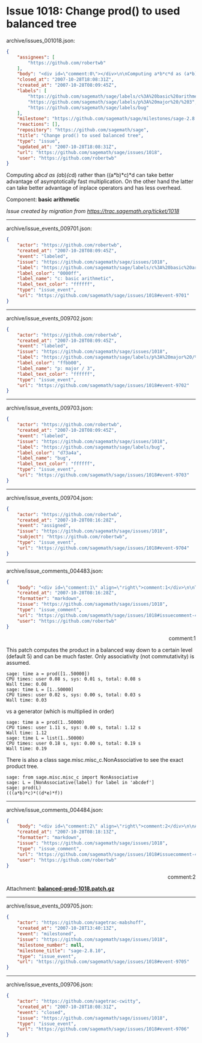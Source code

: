 # Issue 1018: Change prod() to used balanced tree

archive/issues_001018.json:
```json
{
    "assignees": [
        "https://github.com/robertwb"
    ],
    "body": "<div id=\"comment:0\"></div>\n\nComputing a*b*c*d as (a*b)*(c*d) rather than ((a*b)*c)*d can take better advantage of asymptotically fast multiplication. On the other hand the latter can take better advantage of inplace operators and has less overhead. \n\nComponent: **basic arithmetic**\n\n_Issue created by migration from https://trac.sagemath.org/ticket/1018_\n\n",
    "closed_at": "2007-10-28T18:08:31Z",
    "created_at": "2007-10-28T08:09:45Z",
    "labels": [
        "https://github.com/sagemath/sage/labels/c%3A%20basic%20arithmetic",
        "https://github.com/sagemath/sage/labels/p%3A%20major%20/%203",
        "https://github.com/sagemath/sage/labels/bug"
    ],
    "milestone": "https://github.com/sagemath/sage/milestones/sage-2.8.10",
    "reactions": [],
    "repository": "https://github.com/sagemath/sage",
    "title": "Change prod() to used balanced tree",
    "type": "issue",
    "updated_at": "2007-10-28T18:08:31Z",
    "url": "https://github.com/sagemath/sage/issues/1018",
    "user": "https://github.com/robertwb"
}
```
<div id="comment:0"></div>

Computing a*b*c*d as (a*b)*(c*d) rather than ((a*b)*c)*d can take better advantage of asymptotically fast multiplication. On the other hand the latter can take better advantage of inplace operators and has less overhead. 

Component: **basic arithmetic**

_Issue created by migration from https://trac.sagemath.org/ticket/1018_





---

archive/issue_events_009701.json:
```json
{
    "actor": "https://github.com/robertwb",
    "created_at": "2007-10-28T08:09:45Z",
    "event": "labeled",
    "issue": "https://github.com/sagemath/sage/issues/1018",
    "label": "https://github.com/sagemath/sage/labels/c%3A%20basic%20arithmetic",
    "label_color": "0000ff",
    "label_name": "c: basic arithmetic",
    "label_text_color": "ffffff",
    "type": "issue_event",
    "url": "https://github.com/sagemath/sage/issues/1018#event-9701"
}
```



---

archive/issue_events_009702.json:
```json
{
    "actor": "https://github.com/robertwb",
    "created_at": "2007-10-28T08:09:45Z",
    "event": "labeled",
    "issue": "https://github.com/sagemath/sage/issues/1018",
    "label": "https://github.com/sagemath/sage/labels/p%3A%20major%20/%203",
    "label_color": "ffbb00",
    "label_name": "p: major / 3",
    "label_text_color": "ffffff",
    "type": "issue_event",
    "url": "https://github.com/sagemath/sage/issues/1018#event-9702"
}
```



---

archive/issue_events_009703.json:
```json
{
    "actor": "https://github.com/robertwb",
    "created_at": "2007-10-28T08:09:45Z",
    "event": "labeled",
    "issue": "https://github.com/sagemath/sage/issues/1018",
    "label": "https://github.com/sagemath/sage/labels/bug",
    "label_color": "d73a4a",
    "label_name": "bug",
    "label_text_color": "ffffff",
    "type": "issue_event",
    "url": "https://github.com/sagemath/sage/issues/1018#event-9703"
}
```



---

archive/issue_events_009704.json:
```json
{
    "actor": "https://github.com/robertwb",
    "created_at": "2007-10-28T08:16:28Z",
    "event": "assigned",
    "issue": "https://github.com/sagemath/sage/issues/1018",
    "subject": "https://github.com/robertwb",
    "type": "issue_event",
    "url": "https://github.com/sagemath/sage/issues/1018#event-9704"
}
```



---

archive/issue_comments_004483.json:
```json
{
    "body": "<div id=\"comment:1\" align=\"right\">comment:1</div>\n\nThis patch computes the product in a balanced way down to a certain level (default 5) and can be much faster. Only associativity (not commutativity) is assumed. \n\n```\nsage: time a = prod([1..50000])\nCPU times: user 0.08 s, sys: 0.01 s, total: 0.08 s\nWall time: 0.08\nsage: time L = [1..50000]\nCPU times: user 0.02 s, sys: 0.00 s, total: 0.03 s\nWall time: 0.03\n\n```\n\nvs a generator (which is multiplied in order)\n\n```\nsage: time a = prod(1..50000)\nCPU times: user 1.11 s, sys: 0.00 s, total: 1.12 s\nWall time: 1.12\nsage: time L = list(1..50000)\nCPU times: user 0.18 s, sys: 0.00 s, total: 0.19 s\nWall time: 0.19\n```\n\nThere is also a class sage.misc.misc_c.NonAssociative to see the exact product tree. \n\n```\nsage: from sage.misc.misc_c import NonAssociative\nsage: L = [NonAssociative(label) for label in 'abcdef']\nsage: prod(L)\n(((a*b)*c)*((d*e)*f))\n```",
    "created_at": "2007-10-28T08:16:28Z",
    "formatter": "markdown",
    "issue": "https://github.com/sagemath/sage/issues/1018",
    "type": "issue_comment",
    "url": "https://github.com/sagemath/sage/issues/1018#issuecomment-4483",
    "user": "https://github.com/robertwb"
}
```

<div id="comment:1" align="right">comment:1</div>

This patch computes the product in a balanced way down to a certain level (default 5) and can be much faster. Only associativity (not commutativity) is assumed. 

```
sage: time a = prod([1..50000])
CPU times: user 0.08 s, sys: 0.01 s, total: 0.08 s
Wall time: 0.08
sage: time L = [1..50000]
CPU times: user 0.02 s, sys: 0.00 s, total: 0.03 s
Wall time: 0.03

```

vs a generator (which is multiplied in order)

```
sage: time a = prod(1..50000)
CPU times: user 1.11 s, sys: 0.00 s, total: 1.12 s
Wall time: 1.12
sage: time L = list(1..50000)
CPU times: user 0.18 s, sys: 0.00 s, total: 0.19 s
Wall time: 0.19
```

There is also a class sage.misc.misc_c.NonAssociative to see the exact product tree. 

```
sage: from sage.misc.misc_c import NonAssociative
sage: L = [NonAssociative(label) for label in 'abcdef']
sage: prod(L)
(((a*b)*c)*((d*e)*f))
```



---

archive/issue_comments_004484.json:
```json
{
    "body": "<div id=\"comment:2\" align=\"right\">comment:2</div>\n\nAttachment: **[balanced-prod-1018.patch.gz](https://github.com/sagemath/sage/files/ticket1018/balanced-prod-1018.patch.gz)**",
    "created_at": "2007-10-28T08:18:13Z",
    "formatter": "markdown",
    "issue": "https://github.com/sagemath/sage/issues/1018",
    "type": "issue_comment",
    "url": "https://github.com/sagemath/sage/issues/1018#issuecomment-4484",
    "user": "https://github.com/robertwb"
}
```

<div id="comment:2" align="right">comment:2</div>

Attachment: **[balanced-prod-1018.patch.gz](https://github.com/sagemath/sage/files/ticket1018/balanced-prod-1018.patch.gz)**



---

archive/issue_events_009705.json:
```json
{
    "actor": "https://github.com/sagetrac-mabshoff",
    "created_at": "2007-10-28T13:40:13Z",
    "event": "milestoned",
    "issue": "https://github.com/sagemath/sage/issues/1018",
    "milestone_number": null,
    "milestone_title": "sage-2.8.10",
    "type": "issue_event",
    "url": "https://github.com/sagemath/sage/issues/1018#event-9705"
}
```



---

archive/issue_events_009706.json:
```json
{
    "actor": "https://github.com/sagetrac-cwitty",
    "created_at": "2007-10-28T18:08:31Z",
    "event": "closed",
    "issue": "https://github.com/sagemath/sage/issues/1018",
    "type": "issue_event",
    "url": "https://github.com/sagemath/sage/issues/1018#event-9706"
}
```
